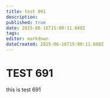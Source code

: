 ```yaml
---
title: test 691
description: 
published: true
date: 2025-06-16T15:00:11.688Z
tags: 
editor: markdown
dateCreated: 2025-06-16T15:00:11.688Z
---
```


# TEST 691
this is test 691

